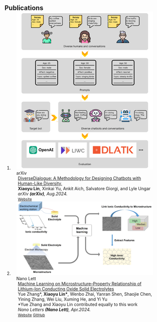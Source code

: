 <h2 id="publications" style="margin: 2px 0px -15px;">Publications</h2>

<div class="publications">
<ol class="bibliography">

<li>
<div class="pub-row">

  <div class="col-sm-3 abbr" style="position: relative;padding-right: 15px;padding-left: 15px;">
    <img src="assets/img/DiverseDialogue.png" class="teaser img-fluid z-depth-1">
    <abbr class="badge">arXiv</abbr>
  </div>
  
  <div class="col-sm-9" style="position: relative;padding-right: 15px;padding-left: 20px;">
    <div class="title"><a href="https://arxiv.org/abs/2409.00262">DiverseDialogue: A Methodology for Designing Chatbots with Human-Like Diversity,</a></div>
    <div class="author"> <strong>Xiaoyu Lin</strong>, Xinkai Yu, Ankit Aich, Salvatore Giorgi, and Lyle Ungar</div>
    <div class="periodical"><em>arXiv <strong>(arXiv)</strong>, Aug.2024.</em></div>
    <div class="links">
    <a href="https://arxiv.org/abs/2409.00262" class="btn btn-sm z-depth-0" role="button" target="_blank" style="font-size:12px;">Website</a>
    <!-- <a href="https://arxiv.org/pdf/2306.06534.pdf" class="btn btn-sm z-depth-0" role="button" target="_blank" style="font-size:12px;">PDF</a> -->
    <!-- <a href="https://github.com/LookAndSeeHappy/ml-microstructure-property" class="btn btn-sm z-depth-0" role="button" target="_blank" style="font-size:12px;">GitHub</a> -->
    <!-- <strong><i style="color:#7b5aa6">arXiv.org</i></strong> -->
    </div>
  </div>
</div>
</li>

<li>
<div class="pub-row">

  <div class="col-sm-3 abbr" style="position: relative;padding-right: 15px;padding-left: 15px;">
    <img src="assets/img/Nano.jpg" class="teaser img-fluid z-depth-1">
    <abbr class="badge">Nano Lett</abbr>
  </div>
  
  <div class="col-sm-9" style="position: relative;padding-right: 15px;padding-left: 20px;">
    <div class="title"><a href="https://doi.org/10.1021/acs.nanolett.4c00902">Machine Learning on Microstructure–Property Relationship of Lithium-Ion Conducting Oxide Solid Electrolytes</a></div>
    <div class="author"> Yue Zhang*, <strong>Xiaoyu Lin*</strong>, Wenbo Zhai, Yanran Shen, Shaojie Chen, Yining Zhang, Wei Liu, Xuming He, and Yi Yu</div>
    <div class="author"> *Yue Zhang and Xiaoyu Lin contributed equally to this work</div>
    <div class="periodical"><em>Nano Letters <strong>(Nano Lett)</strong>, Apr.2024.</em></div>
    <div class="links">
    <a href="https://doi.org/10.1021/acs.nanolett.4c00902" class="btn btn-sm z-depth-0" role="button" target="_blank" style="font-size:12px;">Website</a>
    <!-- <a href="https://arxiv.org/pdf/2306.06534.pdf" class="btn btn-sm z-depth-0" role="button" target="_blank" style="font-size:12px;">PDF</a> -->
    <a href="https://github.com/LookAndSeeHappy/ml-microstructure-property" class="btn btn-sm z-depth-0" role="button" target="_blank" style="font-size:12px;">GitHub</a>
    <!-- <strong><i style="color:#7b5aa6">arXiv.org</i></strong> -->
    </div>
  </div>
</div>
</li>
  
<br>

</ol>
</div>
